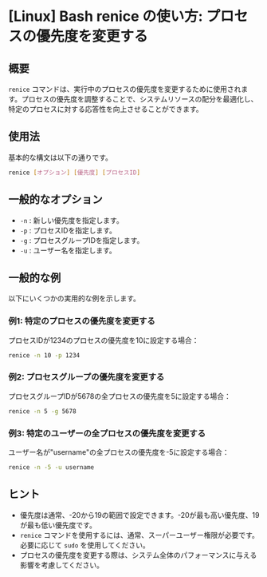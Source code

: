 # [Linux] Bash renice の使い方: プロセスの優先度を変更する

## 概要
`renice` コマンドは、実行中のプロセスの優先度を変更するために使用されます。プロセスの優先度を調整することで、システムリソースの配分を最適化し、特定のプロセスに対する応答性を向上させることができます。

## 使用法
基本的な構文は以下の通りです。

```bash
renice [オプション] [優先度] [プロセスID]
```

## 一般的なオプション
- `-n` : 新しい優先度を指定します。
- `-p` : プロセスIDを指定します。
- `-g` : プロセスグループIDを指定します。
- `-u` : ユーザー名を指定します。

## 一般的な例
以下にいくつかの実用的な例を示します。

### 例1: 特定のプロセスの優先度を変更する
プロセスIDが1234のプロセスの優先度を10に設定する場合：

```bash
renice -n 10 -p 1234
```

### 例2: プロセスグループの優先度を変更する
プロセスグループIDが5678の全プロセスの優先度を5に設定する場合：

```bash
renice -n 5 -g 5678
```

### 例3: 特定のユーザーの全プロセスの優先度を変更する
ユーザー名が"username"の全プロセスの優先度を-5に設定する場合：

```bash
renice -n -5 -u username
```

## ヒント
- 優先度は通常、-20から19の範囲で設定できます。-20が最も高い優先度、19が最も低い優先度です。
- `renice` コマンドを使用するには、通常、スーパーユーザー権限が必要です。必要に応じて `sudo` を使用してください。
- プロセスの優先度を変更する際は、システム全体のパフォーマンスに与える影響を考慮してください。
